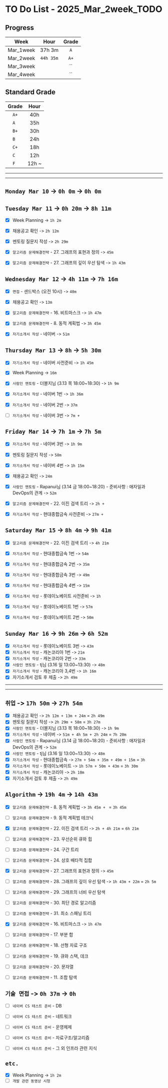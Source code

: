 # TO Do List - 2025_Mar_2week_TODO

## Progress
| Week | Hour | Grade |
|:---:|:---:|:---:|
|Mar_1week|37h 3m|`A`|
|Mar_2week|`44h 35m`|`A+`|
|Mar_3week||``|
|Mar_4week||``|


## Standard Grade
| Grade | Hour |
|:---:|:---:|
|`A+`|40h|
|`A `|35h|
|`B+`|30h|
|`B `|24h|
|`C+`|18h|
|`C `|12h|
|`F `|12h ~|


---
---

## `Monday Mar 10` -> `0h 0m` -> `0h 0m`



## `Tuesday Mar 11` -> `0h 20m` -> `8h 11m`
- [x] Week Planning -> `1h 2m`
- [x] 채용공고 확인 -> `2h 12m`
- [x] 멘토링 질문지 작성 -> `2h 29m`
- [x] `알고리즘 문제해결전략` - 27. 그래프의 표현과 정의 -> `45m`
- [x] `알고리즘 문제해결전략` - 27. 그래프의 깊이 우선 탐색 -> `1h 43m`


## `Wednesday Mar 12` ->  `4h 11m` -> `7h 16m`
- [x] `면접` - 샌드박스 (오전 10시) -> `40m`
- [x] 채용공고 확인 -> `13m`
- [x] `알고리즘 문제해결전략` - 16. 비트마스크 -> `1h 47m`
- [x] `알고리즘 문제해결전략` - 8. 동적 계획법 -> `3h 45m`
- [x] `자기소개서 작성` - 네이버 -> `51m`


## `Thursday Mar 13` -> `8h` -> `5h 30m`
- [x] `자기소개서 작성` - 네이버 사전준비 -> `1h 45m`
- [x] Week Planning -> `16m`
- [x] `사람인 멘토링` - 더블지님 (3.13 목 18:00~18:30) -> `1h 9m`
- [x] `자기소개서 작성` - 네이버 1번 -> `1h 36m`
- [x] `자기소개서 작성` - 네이버 2번 -> `37m`
- [ ] `자기소개서 작성` - 네이버 3번 -> `7m + `


## `Friday Mar 14` -> `7h 1m` -> `7h 5m`
- [x] `자기소개서 작성` - 네이버 3번 -> `1h 9m`
- [x] 멘토링 질문지 작성 -> `58m`
- [x] `자기소개서 작성` - 네이버 4번 -> `1h 15m`
- [x] 채용공고 확인 -> `24m`
- [x] `사람인 멘토링` - Rapanui님 (3.14 금 18:00~18:20) - 준비사항 : 애자일과 DevOps의 관계 -> `52m`
- [x] `알고리즘 문제해결전략` - 22. 이진 검색 트리 -> `2h + `
- [x] `자기소개서 작성` - 현대종합금속 사전준비 -> `27m + `


## `Saturday Mar 15` -> `8h 4m` -> `9h 41m`
- [x] `알고리즘 문제해결전략` - 22. 이진 검색 트리 -> `4h 21m`
- [x] `자기소개서 작성` - 현대종합금속 1번 -> `54m`
- [x] `자기소개서 작성` - 현대종합금속 2번 -> `35m`
- [x] `자기소개서 작성` - 현대종합금속 3번 -> `49m`
- [x] `자기소개서 작성` - 현대종합금속 4번 -> `15m`
- [x] `자기소개서 작성` - 롯데이노베이트 사전준비 -> `1h`
- [x] `자기소개서 작성` - 롯데이노베이트 1번 -> `57m`
- [x] `자기소개서 작성` - 롯데이노베이트 2번 -> `50m`


## `Sunday Mar 16` -> `9h 26m` -> `6h 52m`
- [x] `자기소개서 작성` - 롯데이노베이트 3번 -> `43m`
- [x] `자기소개서 작성` - 캐논코리아 1번 -> `21m`
- [x] `자기소개서 작성` - 캐논코리아 2번 -> `33m`
- [x] `사람인 멘토링` - tj님 (3.16 일 13:00~13:30) -> `48m`
- [x] `자기소개서 작성` - 캐논코리아 3,4번 -> `1h 16m`
- [x] 자기소개서 검토 후 제출 -> `2h 49m`

---
---
## `취업` -> `17h 50m` -> `27h 54m`
- [x] 채용공고 확인 -> `2h 12m + 13m + 24m` = `2h 49m`
- [x] 멘토링 질문지 작성 -> `2h 29m + 58m` = `3h 27m`
- [x] `사람인 멘토링` - 더블지님 (3.13 목 18:00~18:30) -> `1h 9m`
- [x] `자기소개서 작성` - 네이버 -> `51m + 4h 5m + 2h 24m` = `7h 20m`
- [x] `사람인 멘토링` - Rapanui님 (3.14 금 18:00~18:20) - 준비사항 : 애자일과 DevOps의 관계 -> `52m`
- [x] `사람인 멘토링` - tj님 (3.16 일 13:00~13:30) -> `48m`
- [x] `자기소개서 작성` - 현대종합금속 -> `27m + 54m + 35m + 49m + 15m` = `3h`
- [x] `자기소개서 작성` - 롯데이노베이트 -> `1h 57m + 50m + 43m` = `3h 30m`
- [x] `자기소개서 작성` - 캐논코리아 -> `2h 10m`
- [x] 자기소개서 검토 후 제출 -> `2h 49m`

## `Algorithm` -> `19h 4m` -> `14h 43m`
- [x] `알고리즘 문제해결전략` - 8. 동적 계획법 -> `3h 45m + ` = `3h 45m`
- [ ] `알고리즘 문제해결전략` - 9. 동적 계획법 테크닉

- [x] `알고리즘 문제해결전략` - 22. 이진 검색 트리 -> `2h + 4h 21m` = `6h 21m`
- [ ] `알고리즘 문제해결전략` - 23. 우선순위 큐와 힙
- [ ] `알고리즘 문제해결전략` - 24. 구간 트리
- [ ] `알고리즘 문제해결전략` - 24. 상호 배타적 집합

- [x] `알고리즘 문제해결전략` - 27. 그래프의 표현과 정의 -> `45m`
- [ ] `알고리즘 문제해결전략` - 28. 그래프의 깊이 우선 탐색 -> `1h 43m + 22m` = `2h 5m`
- [ ] `알고리즘 문제해결전략` - 29. 그래프의 너비 우선 탐색
- [ ] `알고리즘 문제해결전략` - 30. 최단 경로 알고리즘
- [ ] `알고리즘 문제해결전략` - 31. 최소 스패닝 트리

- [x] `알고리즘 문제해결전략` - 16. 비트마스크 -> `1h 47m` 
- [ ] `알고리즘 문제해결전략` - 17. 부분 합
- [ ] `알고리즘 문제해결전략` - 18. 선형 자료 구조
- [ ] `알고리즘 문제해결전략` - 19. 큐와 스택, 데크
- [ ] `알고리즘 문제해결전략` - 20. 문자열
- [ ] `알고리즘 문제해결전략` - 11. 조합 탐색


## `기술 면접` -> `0h 37m` -> `0h`
- [ ] `네이버 CS 테스트 준비` - DB 
- [ ] `네이버 CS 테스트 준비` - 네트워크 
- [ ] `네이버 CS 테스트 준비` - 운영체제 
- [ ] `네이버 CS 테스트 준비` - 자료구조/알고리즘 
- [ ] `네이버 CS 테스트 준비` - 그 외 인프라 관련 지식


## `etc.`
- [x] Week Planning -> `1h 2m`
- [ ] `개발 관련 동영상 시청` 

<!-- ## `Cloud Native Spring in Action` -> `0h 18m` -> `h m`
- [ ] `Cloud Native Spring in Action` - Chapter03 -->

<!-- ## `Clean Architecture` -->



